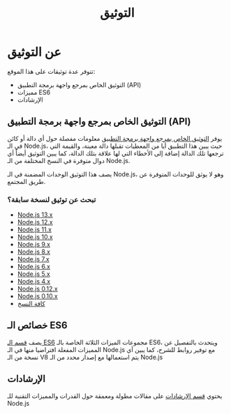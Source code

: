 ﻿---
title: التوثيق
layout: docs.hbs
labels:
  lts: LTS
---

# عن التوثيق

تتوفر عدة توثيقات على هذا الموقع:

* التوثيق الخاص بمرجع واجهة برمجة التطبيق (API)
* مميزات ES6
* الإرشادات

## التوثيق الخاص بمرجع واجهة برمجة التطبيق (API)

يوفر [التوثيق الخاص بمرجع واجهة برمجة التطبيق](https://nodejs.org/api/) معلومات مفصلة حول أي دالة أو كائن في الـ Node.js، حيث يبين هذا التطبيق أيا من المعطيات تقبلها دالة معينة، والقيمة التي ترجعها تلك الدالة إضافة إلى الأخطاء التي لها علاقة بتلك الدالة، كما يبين التوثيق أيضاً أي دوال متوفرة في النسخ المختلفة من الـ Node.js.

يصف هذا التوثيق الوحدات المضمنة في الـ Node.js، وهو لا يوثق للوحدات المتوفرة عن طريق المجتمع.

<div class="highlight-box">

### تبحث عن توثيق لنسخة سابقة؟

* [Node.js 13.x](https://nodejs.org/docs/latest-v13.x/api/)
* [Node.js 12.x](https://nodejs.org/docs/latest-v12.x/api/)
* [Node.js 11.x](https://nodejs.org/docs/latest-v11.x/api/)
* [Node.js 10.x](https://nodejs.org/docs/latest-v10.x/api/)
* [Node.js 9.x](https://nodejs.org/docs/latest-v9.x/api/)
* [Node.js 8.x](https://nodejs.org/docs/latest-v8.x/api/)
* [Node.js 7.x](https://nodejs.org/docs/latest-v7.x/api/)
* [Node.js 6.x](https://nodejs.org/docs/latest-v6.x/api/)
* [Node.js 5.x](https://nodejs.org/docs/latest-v5.x/api/)
* [Node.js 4.x](https://nodejs.org/docs/latest-v4.x/api/)
* [Node.js 0.12.x](https://nodejs.org/docs/latest-v0.12.x/api/)
* [Node.js 0.10.x](https://nodejs.org/docs/latest-v0.10.x/api/)
* [كافة النسخ](https://nodejs.org/docs/)

</div>

## خصائص الـ ES6

يصف [قسم الـ ES6](/ar/docs/es6/) مجموعات الميزات الثلاثة الخاصة بالـ ES6، ويتحدث بالتفصيل عن المميزات المفعلة افتراضيا منها في الـ Node.js مع توفير روابط للشرح، كما يبين أي نسخة من الـ V8 يتم استعمالها مع إصدار محدد من الـ Node.js

## الإرشادات

يحتوي [قسم الإرشادات](/ar/docs/guides/) على مقالات مطولة ومعمقة حول القدرات والمميزات التقنية للـ Node.js
